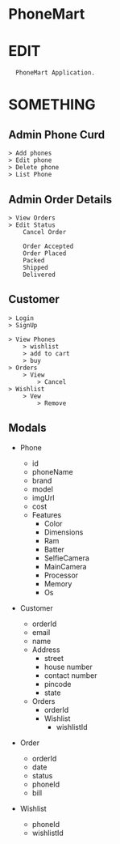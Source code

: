 # PhoneMart

# EDIT
      PhoneMart Application.
# SOMETHING

## Admin Phone Curd
	> Add phones
	> Edit phone
	> Delete phone
	> List Phone

## Admin Order Details
	> View Orders
	> Edit Status
		Cancel Order
		
		Order Accepted
		Order Placed
		Packed
		Shipped
		Delivered

## Customer
	> Login
	> SignUp

	> View Phones
		> wishlist
		> add to cart
		> buy
	> Orders
		> View
			> Cancel
	> Wishlist
		> Vew
			> Remove

## Modals

* Phone
  * id
  * phoneName
  * brand
  * model
  * imgUrl
  * cost
  * Features
    * Color
    * Dimensions
    * Ram
    * Batter
    * SelfieCamera
    * MainCamera
    * Processor
    * Memory
    * Os

* Customer
	* orderId
  * email
  * name
  * Address
    * street
    * house number
    * contact number
    * pincode
    * state
  * Orders
    * orderId
    * Wishlist 
      * wishlistId
* Order
  * orderId
  * date
  * status
  * phoneId	
  * bill
  
* Wishlist
	* phoneId
	* wishlistId
